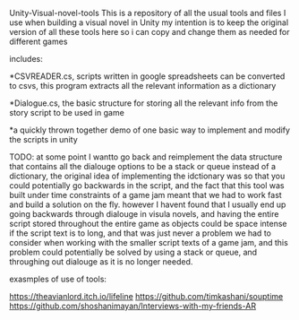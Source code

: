 Unity-Visual-novel-tools
This is a repository of all the usual tools and files I use when building a visual novel in Unity
my intention is to keep the original version of all these tools here so i can copy and change them as needed for different games

includes:

*CSVREADER.cs, scripts written in google spreadsheets can be converted to csvs, this program extracts all the relevant information as a dictionary

*Dialogue.cs, the basic structure for storing all the relevant info from the story script to be used in game 

*a quickly thrown together demo of one basic way to implement and modify the scripts in unity 

TODO: at some point I wantto go back and reimplement the data structure that contains all the dialouge options to be a stack or queue instead of a dictionary, the original idea of implementing the idctionary was so that you could potentially go backwards in the script, and the fact that this tool was built under time constraints of a game jam meant that we had to work fast and build a solution on the fly. however I havent found that I usually end up going backwards through dialouge in visula novels, and having the entire script stored throughout the entire game as objects could be space intense if the script text is to long, and that was just never a problem we had to consider when working with the smaller script texts of a game jam, and this problem could potentially be solved by using a stack or queue, and throughing out dialouge as it is no longer needed. 

exasmples of use of tools:

https://theavianlord.itch.io/lifeline
https://github.com/timkashani/souptime
https://github.com/shoshanimayan/Interviews-with-my-friends-AR
